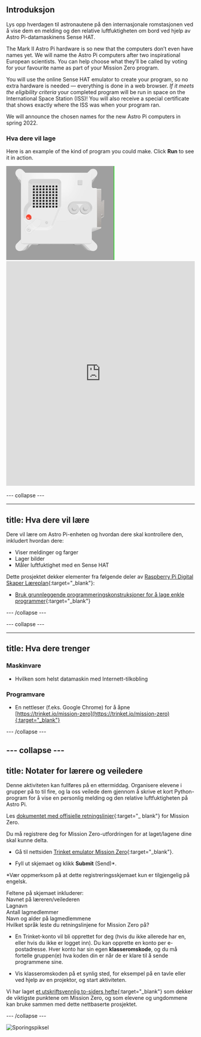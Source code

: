 ## Introduksjon

Lys opp hverdagen til astronautene på den internasjonale romstasjonen ved å vise dem en melding og den relative luftfuktigheten om bord ved hjelp av Astro Pi-datamaskinens Sense HAT.

The Mark II Astro Pi hardware is so new that the computers don’t even have names yet. We will name the Astro Pi computers after two inspirational European scientists. You can help choose what they’ll be called by voting for your favourite name as part of your Mission Zero program.

You will use the online Sense HAT emulator to create your program, so no extra hardware is needed — everything is done in a web browser. *If it meets the eligibility criteria* your completed program will be run in space on the International Space Station (ISS)! You will also receive a special certificate that shows exactly where the ISS was when your program ran.

We will announce the chosen names for the new Astro Pi computers in spring 2022.


### Hva dere vil lage

Here is an example of the kind of program you could make. Click **Run** to see it in action.

![The Trinket Sense HAT emulator running a sample program which scrolls the test "Astro Pi" across the LED matrix](images/M0_1.gif) <iframe src="https://trinket.io/embed/python/b92d76c0f3?outputOnly=true&runOption=run&start=result" width="100%" height="600" frameborder="0" marginwidth="0" marginheight="0" allowfullscreen mark="crwd-mark"></iframe>

--- collapse ---



---
title: Hva dere vil lære
---

Dere vil lære om Astro Pi-enheten og hvordan dere skal kontrollere den, inkludert hvordan dere:
+ Viser meldinger og farger
+ Lager bilder
+ Måler luftfuktighet med en Sense HAT

Dette prosjektet dekker elementer fra følgende deler av [Raspberry Pi Digital Skaper Læreplan](http://rpf.io/curriculum){:target="_blank"}:

+ [Bruk grunnleggende programmeringskonstruksjoner for å lage enkle programmer](https://curriculum.raspberrypi.org/programming/creator/){:target="_blank"}

--- /collapse ---

--- collapse ---

---
title: Hva dere trenger
---

### Maskinvare

+ Hvilken som helst datamaskin med Internett-tilkobling

### Programvare

+ En nettleser (f.eks. Google Chrome) for å åpne [https://trinket.io/mission-zero](https://trinket.io/mission-zero){:target="_blank"}

--- /collapse ---

--- collapse ---
---
title: Notater for lærere og veiledere
---


Denne aktiviteten kan fullføres på en ettermiddag. Organisere elevene i grupper på to til fire, og la oss veilede dem gjennom å skrive et kort Python-program for å vise en personlig melding og den relative luftfuktigheten på Astro Pi.

Les [dokumentet med offisielle retningslinjer](https://astro-pi.org/wp-content/uploads/2018/09/Astro_Pi_Mission_Zero_Guidelines_2018_19_V12_pages.pdf){:target="_ blank"} for Mission Zero.

Du må registrere deg for Mission Zero-utfordringen for at laget/lagene dine skal kunne delta.

+ Gå til nettsiden [Trinket emulator Mission Zero](https://trinket.io/mission-zero){:target="_blank"}.

+ Fyll ut skjemaet og klikk **Submit** (Send)\*.

\*Vær oppmerksom på at dette registreringsskjemaet kun er tilgjengelig på engelsk.

Feltene på skjemaet inkluderer:  
Navnet på læreren/veilederen   
Lagnavn  
Antall lagmedlemmer  
Navn og alder på lagmedlemmene  
Hvilket språk leste du retningslinjene for Mission Zero på?

+ En Trinket-konto vil bli opprettet for deg (hvis du ikke allerede har en, eller hvis du ikke er logget inn). Du kan opprette en konto per e-postadresse. Hver konto har sin egen **klasseromskode**, og du må fortelle gruppen(e) hva koden din er når de er klare til å sende programmene sine.

+ Vis klasseromskoden på et synlig sted, for eksempel på en tavle eller ved hjelp av en projektor, og start aktiviteten.

 Vi har laget [et utskriftsvennlig to-siders hefte](https://astro-pi.org/astro_pi_mission_zero_project_print_out_v10_print/){:target="_blank"} som dekker de viktigste punktene om Mission Zero, og som elevene og ungdommene kan bruke sammen med dette nettbaserte prosjektet.

--- /collapse ---

![Sporingspiksel](https://code.org/api/hour/begin_raspberrypi_astropi.png)
